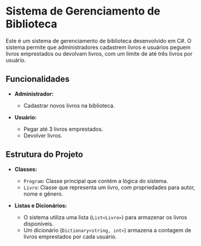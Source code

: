 # Sistema de Gerenciamento de Biblioteca

Este é um sistema de gerenciamento de biblioteca desenvolvido em C#. O sistema permite que administradores cadastrem livros e usuários peguem livros emprestados ou devolvam livros, com um limite de até três livros por usuário.

## Funcionalidades

- **Administrador:**
  - Cadastrar novos livros na biblioteca.

- **Usuário:**
  - Pegar até 3 livros emprestados.
  - Devolver livros.

## Estrutura do Projeto

- **Classes:**
  - `Program`: Classe principal que contém a lógica do sistema.
  - `Livro`: Classe que representa um livro, com propriedades para autor, nome e gênero.

- **Listas e Dicionários:**
  - O sistema utiliza uma lista (`List<Livro>`) para armazenar os livros disponíveis.
  - Um dicionário (`Dictionary<string, int>`) armazena a contagem de livros emprestados por cada usuário.

